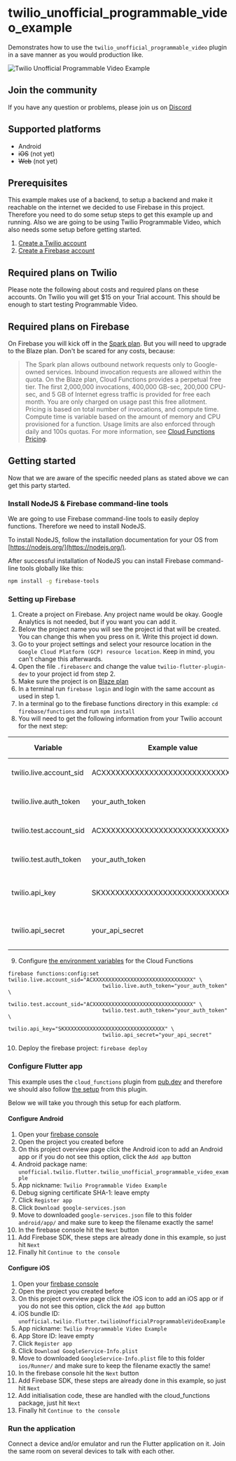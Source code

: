 # twilio_unofficial_programmable_video_example

Demonstrates how to use the `twilio_unofficial_programmable_video` plugin in a save manner as you would production like.

![Twilio Unofficial Programmable Video Example](https://j.gifs.com/5QEyOB.gif)

## Join the community
If you have any question or problems, please join us on [Discord](https://discord.gg/42x46NH)

## Supported platforms
* Android
* ~~iOS~~ (not yet)
* ~~Web~~ (not yet)

## Prerequisites

This example makes use of a backend, to setup a backend and make it reachable on the internet we decided
to use Firebase in this project. Therefore you need to do some setup steps to get this example up and
running. Also we are going to be using Twilio Programmable Video, which also needs some setup before
getting started.

1. [Create a Twilio account](https://www.twilio.com/referral/j7GFTv)
2. [Create a Firebase account](https://firebase.google.com/)

## Required plans on Twilio
Please note the following about costs and required plans on these accounts. On Twilio you will get $15
on your Trial account. This should be enough to start testing Programmable Video.

## Required plans on Firebase
On Firebase you will kick off in the [Spark plan](https://firebase.google.com/pricing). But you will need
to upgrade to the Blaze plan. Don't be scared for any costs, because:

> The Spark plan allows outbound network requests only to Google-owned services. Inbound invocation requests are
> allowed within the quota. On the Blaze plan, Cloud Functions provides a perpetual free tier. The first 2,000,000
> invocations, 400,000 GB-sec, 200,000 CPU-sec, and 5 GB of Internet egress traffic is provided for free each month.
> You are only charged on usage past this free allotment. Pricing is based on total number of invocations, and
> compute time. Compute time is variable based on the amount of memory and CPU provisioned for a function. Usage
> limits are also enforced through daily and 100s quotas. For more information, see [Cloud Functions Pricing](https://cloud.google.com/functions/pricing).

## Getting started

Now that we are aware of the specific needed plans as stated above we can get this party started.

### Install NodeJS & Firebase command-line tools
We are going to use Firebase command-line tools to easily deploy functions. Therefore we need to install NodeJS.

To install NodeJS, follow the installation documentation for your OS from [https://nodejs.org/](https://nodejs.org/).

After successful installation of NodeJS you can install Firebase command-line tools globally like this:

```bash
npm install -g firebase-tools
```

### Setting up Firebase
1. Create a project on Firebase. Any project name would be okay. Google Analytics is not needed, but if you want you can add it.
2. Below the project name you will see the project id that will be created. You can change this when you press on it. Write this
project id down.
3. Go to your project settings and select your resource location in the `Google Cloud Platform (GCP) resource location`. Keep in mind, you can't change this afterwards.
4. Open the file `.firebaserc` and change the value `twilio-flutter-plugin-dev` to your project id from step 2.
5. Make sure the project is on [Blaze plan](#required-plans-on-firebase)
6. In a terminal run `firebase login` and login with the same account as used in step 1.
7. In a terminal go to the firebase functions directory in this example: `cd firebase/functions` and run `npm install`
8. You will need to get the following information from your Twilio account for the next step:

| Variable | Example value | Where to find/create |
|-----|---------------|---------------|
| twilio.live.account_sid |  ACXXXXXXXXXXXXXXXXXXXXXXXXXXXXXXXX | [Twilio console - Dashboard](https://www.twilio.com/console) |
| twilio.live.auth_token |  your_auth_token | [Twilio console - Dashboard](https://www.twilio.com/console)|
| twilio.test.account_sid |  ACXXXXXXXXXXXXXXXXXXXXXXXXXXXXXXXX | [Twilio console - Dashboard](https://www.twilio.com/console) |
| twilio.test.auth_token |  your_auth_token | [Twilio console - Dashboard](https://www.twilio.com/console)|
| twilio.api_key |  SKXXXXXXXXXXXXXXXXXXXXXXXXXXXXXXXX | [Twilio Console - Settings -> API Keys](https://www.twilio.com/console/project/api-keys/create)
| twilio.api_secret | your_api_secret | [Twilio Console - Settings -> API Keys](https://www.twilio.com/console/project/api-keys/create) |
9. Configure [the environment variables](https://firebase.google.com/docs/functions/config-env) for the Cloud Functions
```
firebase functions:config:set twilio.live.account_sid="ACXXXXXXXXXXXXXXXXXXXXXXXXXXXXXXXX" \
                              twilio.live.auth_token="your_auth_token" \
                              twilio.test.account_sid="ACXXXXXXXXXXXXXXXXXXXXXXXXXXXXXXXX" \
                              twilio.test.auth_token="your_auth_token" \
                              twilio.api_key="SKXXXXXXXXXXXXXXXXXXXXXXXXXXXXXXXX" \
                              twilio.api_secret="your_api_secret"
```
10. Deploy the firebase project: `firebase deploy`

### Configure Flutter app
This example uses the `cloud_functions` plugin from [pub.dev](https://pub.dev/packages/cloud_functions) and therefore we should also follow [the setup](https://pub.dev/packages/cloud_functions#setup) from this plugin.

Below we will take you through this setup for each platform.

#### Configure Android
1. Open your [firebase console](https://console.firebase.google.com/)
2. Open the project you created before
3. On this project overview page click the Android icon to add an Android app or if you do not see this option, click the `Add app` button
4. Android package name: `unofficial.twilio.flutter.twilio_unofficial_programmable_video_example`
5. App nickname: `Twilio Programmable Video Example`
6. Debug signing certificate SHA-1: leave empty
7. Click `Register app`
8. Click `Download google-services.json`
9. Move to downloaded `google-services.json` file to this folder `android/app/` and make sure to keep the filename exactly the same!
10. In the firebase console hit the `Next` button
11. Add Firebase SDK, these steps are already done in this example, so just hit `Next`
12. Finally hit `Continue to the console`

#### Configure iOS
1. Open your [firebase console](https://console.firebase.google.com/)
2. Open the project you created before
3. On this project overview page click the iOS icon to add an iOS app or if you do not see this option, click the `Add app` button
4. iOS bundle ID: `unofficial.twilio.flutter.twilioUnofficialProgrammableVideoExample`
5. App nickname: `Twilio Programmable Video Example`
6. App Store ID: leave empty
7. Click `Register app`
8. Click `Download GoogleService-Info.plist`
9. Move to downloaded `GoogleService-Info.plist` file to this folder `ios/Runner/` and make sure to keep the filename exactly the same!
10. In the firebase console hit the `Next` button
11. Add Firebase SDK, these steps are already done in this example, so just hit `Next`
12. Add initialisation code, these are handled with the cloud_functions package, just hit `Next`
13. Finally hit `Continue to the console`

### Run the application
Connect a device and/or emulator and run the Flutter application on it. Join the same room on several devices to talk with each other.
